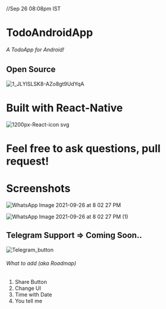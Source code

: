//Sep 26 08:08pm IST

# TodoAndroidApp
###### A TodoApp for Android!

## Open Source 

![1_JLYlSLSK8-AZo8gt9UdYqA](https://user-images.githubusercontent.com/54206927/134813022-f64da0b7-78f1-4715-9b56-37fa3498f00b.jpeg)


# Built with React-Native
![1200px-React-icon svg](https://user-images.githubusercontent.com/54206927/134812787-5c938e34-9b67-4704-8d5c-555b1cddeff6.png)



# Feel free to ask questions, pull request!


# Screenshots

![WhatsApp Image 2021-09-26 at 8 02 27 PM](https://user-images.githubusercontent.com/54206927/134812241-ca9dd190-042e-4447-b88b-d8a538142458.jpeg)

![WhatsApp Image 2021-09-26 at 8 02 27 PM (1)](https://user-images.githubusercontent.com/54206927/134812243-71a2d0e2-43fe-455e-b1d3-a42655b64b91.jpeg)


## Telegram Support => Coming Soon..

![Telegram_button](https://user-images.githubusercontent.com/54206927/134812886-c0fc1277-c7c6-40cd-b3c2-3e49dcd310e8.png)



###### What to add (aka Roadmap)

1. Share Button
2. Change UI
3. Time with Date
4. You tell me
